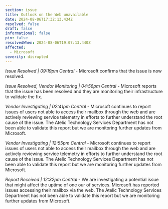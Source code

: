 ```yaml
---
section: issue
title: Outlook on the Web unavailable
date: 2024-08-06T17:32:13.434Z
resolved: false
draft: false
informational: false
pin: false
resolvedWhen: 2024-08-06T19:07:13.440Z
affected:
  - Microsoft
severity: disrupted
---
```

*Issue Resolved | 09:19pm Central* - Microsoft confirms that the issue is now resolved.

*Issue Resolved, Vendor Monitoring | 04:56pm Central* - Microsoft reports that the issue has been resolved and they are monitoring their infrastructure to validate the fix.

*Vendor Investigating | 02:41pm Central* - Microsoft continues to report issues of users not able to access their mailbox through the web and are actively reviewing service telemetry in efforts to further understand the root cause of the issue. The Atelic Technology Services Department has not been able to validate this report but we are monitoring further updates from Microsoft.

*Vendor Investigating | 12:55pm Central* - Microsoft continues to report issues of users not able to access their mailbox through the web and are actively reviewing service telemetry in efforts to further understand the root cause of the issue. The Atelic Technology Services Department has not been able to validate this report but we are monitoring further updates from Microsoft.

*Report Received | 12:32pm Central* - We are investigating a potential issue that might affect the uptime of one our of services. Microsoft has reported issues accessing their mailbox via the web. The Atelic Technology Services Department has not been able to validate this report but we are monitoring further updates from Microsoft.